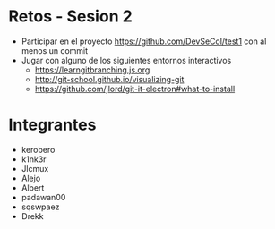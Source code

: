 # Retos - Sesion 2
* Participar en el proyecto https://github.com/DevSeCol/test1 con al menos un commit
* Jugar con alguno de los siguientes entornos interactivos
  * https://learngitbranching.js.org
  * http://git-school.github.io/visualizing-git
  * https://github.com/jlord/git-it-electron#what-to-install

# Integrantes
- kerobero
- k1nk3r
- Jlcmux
- Alejo
- Albert 
- padawan00
- sqswpaez
- Drekk
